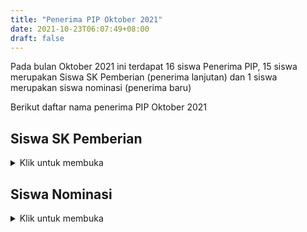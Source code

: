 ```yaml
---
title: "Penerima PIP Oktober 2021"
date: 2021-10-23T06:07:49+08:00
draft: false
---
```


Pada bulan Oktober 2021 ini terdapat 16 siswa Penerima PIP, 15 siswa merupakan Siswa SK Pemberian (penerima lanjutan) dan 1 siswa merupakan siswa nominasi (penerima baru)

Berikut daftar nama penerima PIP Oktober 2021

## Siswa SK Pemberian
<details>
  <summary>Klik untuk membuka</summary>
  
  Syarat dan ketentuan

  Daftar nama penerima

| NO | NISN       | NAMA              | ROMBEL | TAHAP |
| -- | ---------- | ----------------- | ------ | ----- |
| 1  | 0091981973 | FITRA YUNITA      | 7.1    | 56    |
| 2  | 0093139343 | NAHAR PATALLONGI  | 7.1    | 56    |
| 3  | 0089374569 | ASRI              | 7.2    | 56    |
| 4  | 0087689616 | LATIFA AQILA      | 7.2    | 56    |
| 5  | 0086062013 | MUH.AINULFIQRA    | 7.2    | 56    |
| 6  | 0092395696 | NURUL AZIKIN      | 7.2    | 56    |
| 7  | 0093050601 | RENDI             | 7.2    | 56    |
| 8  | 0091212049 | MONA              | 7.3    | 56    |
| 9  | 0086998338 | MUH. IRFAN        | 7.3    | 56    |
| 10 | 0093581358 | MUH. WAHYUDI      | 7.3    | 56    |
| 11 | 0095355768 | PAREL             | 7.3    | 56    |
| 12 | 0081402289 | AGUS              | 7.4    | 56    |
| 13 | 0072991318 | DIKA              | 7.4    | 56    |
| 14 | 0089497378 | JUPAING           | 7.4    | 56    |
| 15 | 0035469972 | WAHYUNI WULANDARI | 8.5    | 52    |


</details>


## Siswa Nominasi
<details>
  <summary>Klik untuk membuka</summary>
  
  Syarat dan ketentuan

  Daftar nama penerima
  
| NO | NISN       | NAMA                      | ROMBEL | TAHAP |
| -- | ---------- | ------------------------- | ------ | ----- |
| 1  | 0078321145 | LAILATUL MUFIDA RAMADHANI | 9.4    | 30    |



</details>
